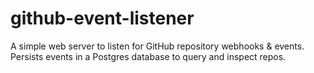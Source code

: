 # github-event-listener
A simple web server to listen for GitHub repository webhooks & events. 
Persists events in a Postgres database to query and inspect repos.


